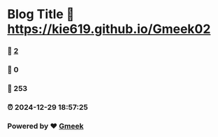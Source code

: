 # Blog Title :link: https://kie619.github.io/Gmeek02 
### :page_facing_up: [2](https://kie619.github.io/Gmeek02/tag.html) 
### :speech_balloon: 0 
### :hibiscus: 253 
### :alarm_clock: 2024-12-29 18:57:25 
### Powered by :heart: [Gmeek](https://github.com/Meekdai/Gmeek)
